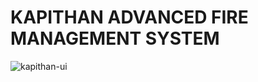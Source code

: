 # KAPITHAN ADVANCED FIRE MANAGEMENT SYSTEM
![kapithan-ui](https://github.com/hxri-nxrxyxn/kapithan-cet-ui/assets/97329430/8dd94c58-2e5c-43a5-a1fd-2e7a80bfa151)
